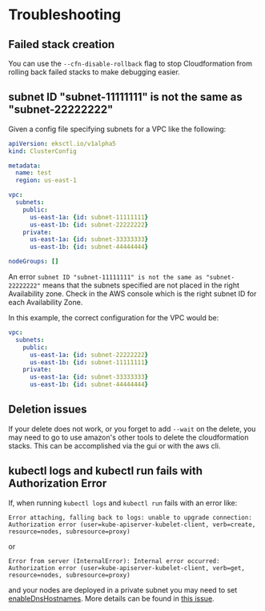 # Troubleshooting

## Failed stack creation

You can use the `--cfn-disable-rollback` flag to stop Cloudformation from rolling
back failed stacks to make debugging easier.

## subnet ID "subnet-11111111" is not the same as "subnet-22222222"

Given a config file specifying subnets for a VPC like the following:

```yaml
apiVersion: eksctl.io/v1alpha5
kind: ClusterConfig

metadata:
  name: test
  region: us-east-1

vpc:
  subnets:
    public:
      us-east-1a: {id: subnet-11111111}
      us-east-1b: {id: subnet-22222222}
    private:
      us-east-1a: {id: subnet-33333333}
      us-east-1b: {id: subnet-44444444}

nodeGroups: []
```

An error `subnet ID "subnet-11111111" is not the same as "subnet-22222222"` means that the subnets specified are not 
placed in the right Availability zone. Check in the AWS console which is the right subnet ID for each Availability Zone.

In this example, the correct configuration for the VPC would be:

```yaml
vpc:
  subnets:
    public:
      us-east-1a: {id: subnet-22222222}
      us-east-1b: {id: subnet-11111111}
    private:
      us-east-1a: {id: subnet-33333333}
      us-east-1b: {id: subnet-44444444}
```

## Deletion issues

If your delete does not work, or you forget to add `--wait` on the delete, you may need to go to use amazon's other tools to delete the cloudformation stacks. This can be accomplished via the gui or with the aws cli.

## kubectl logs and kubectl run fails with Authorization Error

If, when running `kubectl logs` and `kubectl run` fails with an error like:
```
Error attaching, falling back to logs: unable to upgrade connection: Authorization error (user=kube-apiserver-kubelet-client, verb=create, resource=nodes, subresource=proxy)
```
or
```
Error from server (InternalError): Internal error occurred: Authorization error (user=kube-apiserver-kubelet-client, verb=get, resource=nodes, subresource=proxy)
```

and your nodes are deployed in a private subnet you may need to set [enableDnsHostnames](https://docs.aws.amazon.com/vpc/latest/userguide/vpc-dns.html#vpc-dns-support). More details can be found in [this issue](https://github.com/eksctl-io/eksctl/issues/4645).
